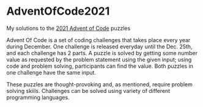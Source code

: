 # AdventOfCode2021
My solutions to the [2021 Advent of Code](https://adventofcode.com/2021/about) puzzles

Advent Of Code is a set of coding challenges that takes place every year during December. One challenge is released everyday until the Dec. 25th, and each challenge has 2 parts. A puzzle is solved by getting some number value as requested by the problem statement using the given input; using code and problem solving, participants can find the value. Both puzzles in one challenge have the same input.

These puzzles are thought-provoking and, as mentioned, require problem solving skiils. Challenges can be solved using variety of different programming languages.
